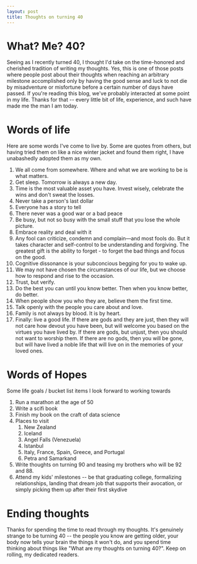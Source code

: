 ```yaml
---
layout: post
title: Thoughts on turning 40
---
```


# What? Me? 40?

Seeing as I recently turned 40, I thought I'd take on the time-honored and cherished tradition of writing my thoughts. Yes, this is one of those posts where people post about their thoughts when reaching an arbitrary milestone accomplished only by having the good sense and luck to not die by misadventure or misfortune before a certain number of days have passed. If you're reading this blog, we've probably interacted at some point in my life. Thanks for that -- every little bit of life, experience, and such have made me the man I am today.


# Words of life

Here are some words I've come to live by. Some are quotes from others, but having tried them on like a nice winter jacket and found them right, I have unabashedly adopted them as my own.

1. We all come from somewhere. Where and what we are working to be is what matters.
2. Get sleep. Tomorrow is always a new day.
3. Time is the most valuable asset you have. Invest wisely, celebrate the wins and don't sweat the losses.
4. Never take a person's last dollar
5. Everyone has a story to tell
6. There never was a good war or a bad peace
7. Be busy, but not so busy with the small stuff that you lose the whole picture.
8. Embrace reality and deal with it
9. Any fool can criticize, condemn and complain—and most fools do. But it takes character and self-control to be understanding and forgiving. The greatest gift is the ability to forget - to forget the bad things and focus on the good.
10. Cognitive dissonance is your subconcious begging for you to wake up.
11. We may not have chosen the circumstances of our life, but we choose how to respond and rise to the occasion.
12. Trust, but verify.
13. Do the best you can until you know better. Then when you know better, do better.
14. When people show you who they are, believe them the first time.
15. Talk openly with the people you care about and love.
16. Family is not always by blood. It is by heart.
17. Finally: live a good life. If there are gods and they are just, then they will not care how devout you have been, but will welcome you based on the virtues you have lived by. If there are gods, but unjust, then you should not want to worship them. If there are no gods, then you will be gone, but will have lived a noble life that will live on in the memories of your loved ones.

# Words of Hopes

Some life goals / bucket list items I look forward to working towards

1. Run a marathon at the age of 50
2. Write a scifi book
3. Finish my book on the craft of data science
4. Places to visit
   1. New Zealand
   2. Iceland
   3. Angel Falls (Venezuela)
   4. Istanbul
   5. Italy, France, Spain, Greece, and Portugal
   6. Petra and Samarkand
5. Write thoughts on turning 90 and teasing my brothers who will be 92 and 88.
6. Attend my kids' milestones -- be that graduating college, formalizing relationships, landing that dream job that supports their avocation, or simply picking them up after their first skydive


# Ending thoughts

Thanks for spending the time to read through my thoughts. It's genuinely strange to be turning 40 -- the people you know are getting older, your body now tells your brain the things it won't do, and you spend time thinking about things like "What are my thoughts on turning 40?". Keep on rolling, my dedicated readers.
